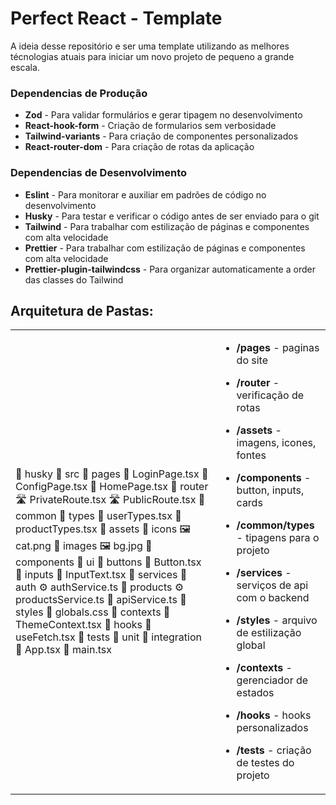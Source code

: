 # Perfect React - Template

A ideia desse repositório e ser uma template utilizando as melhores técnologias atuais para iniciar um novo projeto de pequeno a grande escala.

### Dependencias de Produção

- **Zod** - Para validar formulários e gerar tipagem no desenvolvimento
- **React-hook-form** - Criação de formularios sem verbosidade
- **Tailwind-variants** - Para criação de componentes personalizados
- **React-router-dom** - Para criação de rotas da aplicação

### Dependencias de Desenvolvimento

- **Eslint** - Para monitorar e auxiliar em padrões de código no desenvolvimento
- **Husky** - Para testar e verificar o código antes de ser enviado para o git
- **Tailwind** - Para trabalhar com estilização de páginas e componentes com alta velocidade
- **Prettier** - Para trabalhar com estilização de páginas e componentes com alta velocidade
- **Prettier-plugin-tailwindcss** - Para organizar automaticamente a order das classes do Tailwind

## Arquitetura de Pastas:

<table>
  <tr>
    <td valign="center">
      🐾 husky
      📁 src
        📁 pages
          📄 LoginPage.tsx
          📄 ConfigPage.tsx
          📄 HomePage.tsx
        📁 router
          🛣️ PrivateRoute.tsx
          🛣️ PublicRoute.tsx
        📁 common
          📁 types
            📄 userTypes.tsx
            📄 productTypes.tsx
        📁 assets
          📁 icons
            🖼️ cat.png
          📁 images
            🖼️ bg.jpg
        📁 components
          📁 ui
            📁 buttons
              🧱 Button.tsx
            📁 inputs
              🧱 InputText.tsx
        📁 services
          📁 auth
            ⚙️ authService.ts
          📁 products
            ⚙️ productsService.ts
          📄 apiService.ts
        📁 styles
          🎨 globals.css
        📁 contexts
          🧠 ThemeContext.tsx
        📁 hooks
          🎣 useFetch.tsx
        📁 tests
          📁 unit
          📁 integration
        📄 App.tsx
        📄 main.tsx

  </td>
  <td valign="top">

- **/pages** - paginas do site
- **/router** - verificação de rotas
- **/assets** - imagens, icones, fontes
- **/components** - button, inputs, cards
- **/common/types** - tipagens para o projeto
- **/services** - serviços de api com o backend
- **/styles** - arquivo de estilização global
- **/contexts** - gerenciador de estados
- **/hooks** - hooks personalizados
- **/tests** - criação de testes do projeto

  </td>
  </tr>
  </table>
